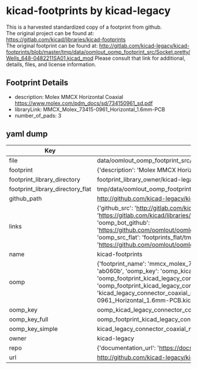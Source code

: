# kicad-footprints by kicad-legacy  
This is a harvested standardized copy of a footprint from github.  
The original project can be found at:  
https://gitlab.com/kicad/libraries/kicad-footprints  
The original footprint can be found at:
http://gitlab.com/kicad-legacy/kicad-footprints/blob/master/tmp/data/oomlout_oomp_footprint_src/Socket.pretty/Wells_648-0482211SA01.kicad_mod
Please consult that link for additional, details, files, and license information.  
## Footprint Details
* description: Molex MMCX Horizontal Coaxial https://www.molex.com/pdm_docs/sd/734150961_sd.pdf  
* libraryLink: MMCX_Molex_73415-0961_Horizontal_1.6mm-PCB  
* number_of_pads: 3  
## yaml dump  
| Key | Value |  
| --- | --- |  
| file | data/oomlout_oomp_footprint_src/kicad-footprints/Connector_Coaxial.pretty/MMCX_Molex_73415-0961_Horizontal_1.6mm-PCB.kicad_mod |  
| footprint | {'description': 'Molex MMCX Horizontal Coaxial https://www.molex.com/pdm_docs/sd/734150961_sd.pdf', 'libraryLink': 'MMCX_Molex_73415-0961_Horizontal_1.6mm-PCB', 'number_of_pads': 3} |  
| footprint_library_directory | footprint_library_owner/kicad-legacy_kicad-footprints |  
| footprint_library_directory_flat | tmp/data/oomlout_oomp_footprint_src/footprints_flat/kicad_legacy_connector_coaxial_mmcx_molex_73415_0961_horizontal_1_6mm_pcb/working |  
| github_path | http://github.com/kicad-legacy/kicad-footprints/blob/master/tmp/data/oomlout_oomp_footprint_src/Connector_Coaxial.pretty/MMCX_Molex_73415-0961_Horizontal_1.6mm-PCB.kicad_mod |  
| links | {'github_src': 'http://gitlab.com/kicad-legacy/kicad-footprints/blob/master/tmp/data/oomlout_oomp_footprint_src/Socket.pretty/Wells_648-0482211SA01.kicad_mod', 'github_src_repo': 'https://gitlab.com/kicad/libraries/kicad-footprints', 'oomp_bot': 'tmp/data/oomlout_oomp_footprint_src/footprints/kicad_legacy_connector_coaxial_mmcx_molex_73415_0961_horizontal_1_6mm_pcb/working', 'oomp_bot_github': 'https://github.com/oomlout/oomlout_oomp_footprint_bot/tree/main/tmp/data/oomlout_oomp_footprint_src/footprints/kicad_legacy_connector_coaxial_mmcx_molex_73415_0961_horizontal_1_6mm_pcb/working', 'oomp_src_flat': 'footprints_flat/tmp/data/oomlout_oomp_footprint_src/footprints_flat/kicad_legacy_connector_coaxial_mmcx_molex_73415_0961_horizontal_1_6mm_pcb/working', 'oomp_src_flat_github': 'https://github.com/oomlout/oomlout_oomp_footprint_src/tree/main/tmp/data/oomlout_oomp_footprint_src/footprints_flat/kicad_legacy_connector_coaxial_mmcx_molex_73415_0961_horizontal_1_6mm_pcb/working'} |  
| name | kicad-footprints |  
| oomp | {'footprint_name': 'mmcx_molex_73415_0961_horizontal_1_6mm_pcb', 'library_name': 'connector_coaxial', 'md5': 'ab060ba8c3c27426ed2f090de64e901b', 'md5_10': 'ab060ba8c3', 'md5_5': 'ab060', 'md5_6': 'ab060b', 'oomp_key': 'oomp_kicad_legacy_connector_coaxial_mmcx_molex_73415_0961_horizontal_1_6mm_pcb', 'oomp_key_extra': 'oomp_footprint_kicad_legacy_connector_coaxial_mmcx_molex_73415_0961_horizontal_1_6mm_pcb', 'oomp_key_full': 'oomp_footprint_kicad_legacy_connector_coaxial_mmcx_molex_73415_0961_horizontal_1_6mm_pcb_ab060b', 'oomp_key_simple': 'kicad_legacy_connector_coaxial_mmcx_molex_73415_0961_horizontal_1_6mm_pcb', 'original_filename': 'data/oomlout_oomp_footprint_src/kicad-footprints/Connector_Coaxial.pretty/MMCX_Molex_73415-0961_Horizontal_1.6mm-PCB.kicad_mod', 'owner_name': 'kicad_legacy'} |  
| oomp_key | oomp_kicad_legacy_connector_coaxial_mmcx_molex_73415_0961_horizontal_1_6mm_pcb |  
| oomp_key_full | oomp_footprint_kicad_legacy_connector_coaxial_mmcx_molex_73415_0961_horizontal_1_6mm_pcb |  
| oomp_key_simple | kicad_legacy_connector_coaxial_mmcx_molex_73415_0961_horizontal_1_6mm_pcb |  
| owner | kicad-legacy |  
| repo | {'documentation_url': 'https://docs.github.com/rest/repos/repos#get-a-repository', 'message': 'Not Found'} |  
| url | http://github.com/kicad-legacy/kicad-footprints |  

